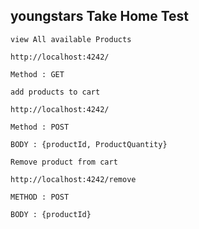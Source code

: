 ## youngstars Take Home Test

```
view All available Products

http://localhost:4242/

Method : GET

```

```
add products to cart

http://localhost:4242/

Method : POST

BODY : {productId, ProductQuantity}

```

```
Remove product from cart

http://localhost:4242/remove

METHOD : POST

BODY : {productId}

```

